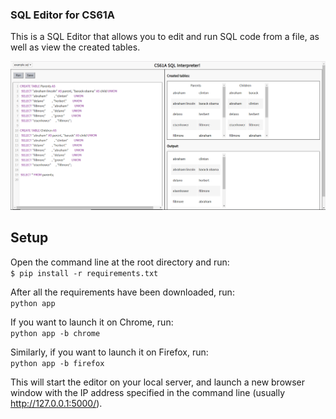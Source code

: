 ### SQL Editor for CS61A

This is a SQL Editor that allows you to edit and run SQL code from a file, as well as view the created tables. 

![SQL Editor](screenshot.PNG)

## Setup
Open the command line at the root directory and run:
<br>
```$ pip install -r requirements.txt```

After all the requirements have been downloaded, run:
<br>
```python app```

If you want to launch it on Chrome, run: 
<br>
```python app -b chrome```

Similarly, if you want to launch it on Firefox, run: 
<br>
```python app -b firefox```

This will start the editor on your local server, and launch a new browser window with the IP address specified in the command line (usually http://127.0.0.1:5000/).
